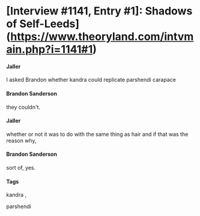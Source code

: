 # [Interview #1141, Entry #1]: Shadows of Self-Leeds](https://www.theoryland.com/intvmain.php?i=1141#1)

#### Jaller

I asked Brandon whether kandra could replicate parshendi carapace

#### Brandon Sanderson

they couldn't.

#### Jaller

whether or not it was to do with the same thing as hair and if that was the reason why,

#### Brandon Sanderson

sort of, yes.

#### Tags

kandra
,

parshendi

